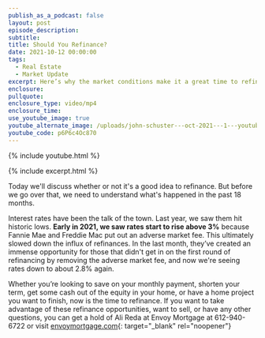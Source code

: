 ```yaml
---
publish_as_a_podcast: false
layout: post
episode_description:
subtitle:
title: Should You Refinance?
date: 2021-10-12 00:00:00
tags:
  - Real Estate
  - Market Update
excerpt: Here’s why the market conditions make it a great time to refinance.
enclosure:
pullquote:
enclosure_type: video/mp4
enclosure_time:
use_youtube_image: true
youtube_alternate_image: /uploads/john-schuster---oct-2021---1---youtube.jpg
youtube_code: p6P6c4Oc870
---
```

{% include youtube.html %}

{% include excerpt.html %}

Today we'll discuss whether or not it's a good idea to refinance. But before we go over that, we need to understand what's happened in the past 18 months.

Interest rates have been the talk of the town. Last year, we saw them hit historic lows. **Early in 2021, we saw rates start to rise above 3%** because Fannie Mae and Freddie Mac put out an adverse market fee. This ultimately slowed down the influx of refinances. In the last month, they’ve created an immense opportunity for those that didn't get in on the first round of refinancing by removing the adverse market fee, and now we're seeing rates down to about 2.8% again.

Whether you’re looking to save on your monthly payment, shorten your term, get some cash out of the equity in your home, or have a home project you want to finish, now is the time to refinance. If you want to take advantage of these refinance opportunities, want to sell, or have any other questions, you can get a hold of Ali Reda at Envoy Mortgage at 612-940-6722 or visit&nbsp;[envoymortgage.com](https://www.envoymortgage.com/loan-officer/ali-reda-edina-mn/){: target="_blank" rel="noopener"}
